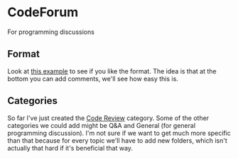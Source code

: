 # CodeForum
For programming discussions

## Format
Look at [this example](example1.md) to see if you like the format. The idea is that at the bottom you can add comments, we'll see how easy this is.

## Categories
So far I've just created the [Code Review](code_review) category. Some of the other categories we could add might be Q&A and General (for general programming discussion). I'm not sure if we want to get much more specific than that because for every topic we'll have to add new folders, which isn't actually that hard if it's beneficial that way.
